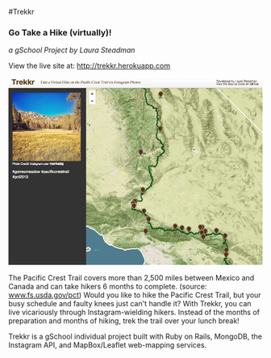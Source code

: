 #Trekkr

### Go Take a Hike (virtually)!

*a gSchool Project by Laura Steadman*

View the live site at: http://trekkr.herokuapp.com

![Screen Shot](/app/assets/images/screenshot.jpg "Example Screen Shot")


The Pacific Crest Trail covers more than 2,500 miles between Mexico and Canada and can take hikers 6 months to complete. (source: www.fs.usda.gov/pct) Would you like to hike the Pacific Crest Trail, but your busy schedule and faulty knees just can't handle it? With Trekkr, you can live vicariously through Instagram-wielding hikers. Instead of the months of preparation and months of hiking, trek the trail over your lunch break!

Trekkr is a gSchool individual project built with Ruby on Rails, MongoDB, the Instagram API, and MapBox/Leaflet web-mapping services. 


